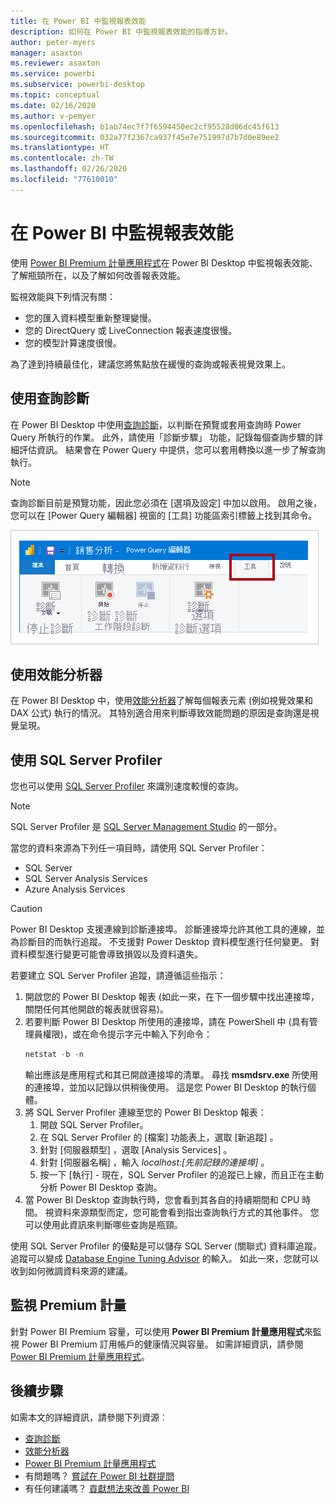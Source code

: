 ```yaml
---
title: 在 Power BI 中監視報表效能
description: 如何在 Power BI 中監視報表效能的指導方針。
author: peter-myers
manager: asaxton
ms.reviewer: asaxton
ms.service: powerbi
ms.subservice: powerbi-desktop
ms.topic: conceptual
ms.date: 02/16/2020
ms.author: v-pemyer
ms.openlocfilehash: b1ab74ec7f7f6594450ec2cf95528d06dc45f613
ms.sourcegitcommit: 032a77f2367ca937f45e7e751997d7b7d0e89ee2
ms.translationtype: HT
ms.contentlocale: zh-TW
ms.lasthandoff: 02/26/2020
ms.locfileid: "77610010"
---
```

# <a name="monitor-report-performance-in-power-bi"></a>在 Power BI 中監視報表效能

使用 [Power BI Premium 計量應用程式](../service-premium-metrics-app.md)在 Power BI Desktop 中監視報表效能、了解瓶頸所在，以及了解如何改善報表效能。

監視效能與下列情況有關：

- 您的匯入資料模型重新整理變慢。
- 您的 DirectQuery 或 LiveConnection 報表速度很慢。
- 您的模型計算速度很慢。

為了達到持續最佳化，建議您將焦點放在緩慢的查詢或報表視覺效果上。

## <a name="use-query-diagnostics"></a>使用查詢診斷

在 Power BI Desktop 中使用[查詢診斷](/power-query/QueryDiagnostics)，以判斷在預覽或套用查詢時 Power Query 所執行的作業。 此外，請使用「診斷步驟」  功能，記錄每個查詢步驟的詳細評估資訊。 結果會在 Power Query 中提供，您可以套用轉換以進一步了解查詢執行。

> [!NOTE]
> 查詢診斷目前是預覽功能，因此您必須在 [選項及設定]  中加以啟用。 啟用之後，您可以在 [Power Query 編輯器] 視窗的 [工具]  功能區索引標籤上找到其命令。

![顯示 Power Query 編輯器 [工具] 功能區索引標籤的影像。功能區會顯示 [診斷步驟] 命令、[開始診斷] 命令和 [停止診斷] 命令。](media/monitor-report-performance/power-query-diagnotics.png)

## <a name="use-performance-analyzer"></a>使用效能分析器

在 Power BI Desktop 中，使用[效能分析器](../desktop-performance-analyzer.md)了解每個報表元素 (例如視覺效果和 DAX 公式) 執行的情況。 其特別適合用來判斷導致效能問題的原因是查詢還是視覺呈現。

## <a name="use-sql-server-profiler"></a>使用 SQL Server Profiler

您也可以使用 [SQL Server Profiler](/sql/tools/sql-server-profiler/sql-server-profiler) 來識別速度較慢的查詢。

> [!NOTE]
> SQL Server Profiler 是 [SQL Server Management Studio](/sql/ssms/download-sql-server-management-studio-ssms) 的一部分。

當您的資料來源為下列任一項目時，請使用 SQL Server Profiler：

- SQL Server
- SQL Server Analysis Services
- Azure Analysis Services

> [!CAUTION]
> Power BI Desktop 支援連線到診斷連接埠。 診斷連接埠允許其他工具的連線，並為診斷目的而執行追蹤。 不支援對 Power Desktop 資料模型進行任何變更。 對資料模型進行變更可能會導致損毀以及資料遺失。

若要建立 SQL Server Profiler 追蹤，請遵循這些指示：

1. 開啟您的 Power BI Desktop 報表 (如此一來，在下一個步驟中找出連接埠，關閉任何其他開啟的報表就很容易)。
1. 若要判斷 Power BI Desktop 所使用的連接埠，請在 PowerShell 中 (具有管理員權限)，或在命令提示字元中輸入下列命令：
    ```powershell
    netstat -b -n
    ```
    輸出應該是應用程式和其已開啟連接埠的清單。 尋找 **msmdsrv.exe** 所使用的連接埠，並加以記錄以供稍後使用。 這是您 Power BI Desktop 的執行個體。
1. 將 SQL Server Profiler 連線至您的 Power BI Desktop 報表：
    1. 開啟 SQL Server Profiler。
    1. 在 SQL Server Profiler 的 [檔案]  功能表上，選取 [新追蹤]  。
    1. 針對 [伺服器類型]  ，選取 [Analysis Services]  。
    1. 針對 [伺服器名稱]  ，輸入 _localhost:[先前記錄的連接埠]_ 。
    1. 按一下 [執行]  - 現在，SQL Server Profiler 的追蹤已上線，而且正在主動分析 Power BI Desktop 查詢。
1. 當 Power BI Desktop 查詢執行時，您會看到其各自的持續期間和 CPU 時間。 視資料來源類型而定，您可能會看到指出查詢執行方式的其他事件。 您可以使用此資訊來判斷哪些查詢是瓶頸。

使用 SQL Server Profiler 的優點是可以儲存 SQL Server (關聯式) 資料庫追蹤。 追蹤可以變成 [Database Engine Tuning Advisor](/sql/relational-databases/performance/start-and-use-the-database-engine-tuning-advisor) 的輸入。 如此一來，您就可以收到如何微調資料來源的建議。

## <a name="monitor-premium-metrics"></a>監視 Premium 計量

針對 Power BI Premium 容量，可以使用 **Power BI Premium 計量應用程式**來監視 Power BI Premium 訂用帳戶的健康情況與容量。 如需詳細資訊，請參閱 [Power BI Premium 計量應用程式](../service-premium-metrics-app.md)。

## <a name="next-steps"></a>後續步驟

如需本文的詳細資訊，請參閱下列資源︰

- [查詢診斷](/power-query/QueryDiagnostics)
- [效能分析器](../desktop-performance-analyzer.md)
- [Power BI Premium 計量應用程式](../service-premium-metrics-app.md)
- 有問題嗎？ [嘗試在 Power BI 社群提問](https://community.powerbi.com/)
- 有任何建議嗎？ [貢獻想法來改善 Power BI](https://ideas.powerbi.com/)
